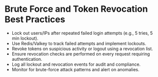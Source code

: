 # Brute Force and Token Revocation Best Practices

- Lock out users/IPs after repeated failed login attempts (e.g., 5 tries, 5 min lockout).
- Use Redis/Valkey to track failed attempts and implement lockouts.
- Revoke tokens on suspicious activity or logout using a revocation list.
- Ensure revocation checks are performed on every request requiring authentication.
- Log all lockout and revocation events for audit and compliance.
- Monitor for brute-force attack patterns and alert on anomalies.
